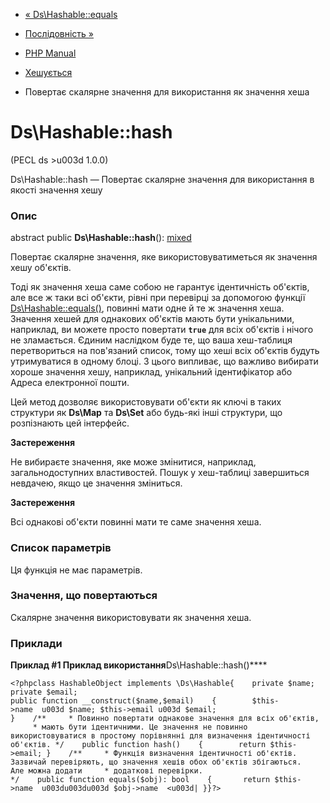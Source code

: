 - [« Ds\Hashable::equals](ds-hashable.equals.md)
- [Послідовність »](class.ds-sequence.md)

- [PHP Manual](index.md)
- [Хешується](class.ds-hashable.md)
- Повертає скалярне значення для використання як значення
хеша

# Ds\Hashable::hash

(PECL ds \>u003d 1.0.0)

Ds\Hashable::hash — Повертає скалярне значення для використання в
якості значення хешу

### Опис

abstract public **Ds\Hashable::hash**():
[mixed](language.types.declarations.md#language.types.declarations.mixed)

Повертає скалярне значення, яке використовуватиметься як
значення хешу об'єктів.

Тоді як значення хеша саме собою не гарантує ідентичність
об'єктів, але все ж таки всі об'єкти, рівні при перевірці за допомогою функції
[Ds\Hashable::equals()](ds-hashable.equals.md), повинні мати одне й те
ж значення хеша. Значення хешей для однакових об'єктів мають бути
унікальними, наприклад, ви можете просто повертати **`true`** для всіх
об'єктів і нічого не зламається. Єдиним наслідком буде те, що
ваша хеш-таблиця перетвориться на пов'язаний список, тому що хеші всіх
об'єктів будуть утримуватися в одному блоці. З цього випливає, що важливо
вибирати хороше значення хешу, наприклад, унікальний ідентифікатор або
Адреса електронної пошти.

Цей метод дозволяє використовувати об'єкти як ключі в таких
структури як **Ds\Map** та **Ds\Set** або будь-які інші структури,
що розпізнають цей інтерфейс.

**Застереження**

Не вибираєте значення, яке може змінитися, наприклад,
загальнодоступних властивостей. Пошук у хеш-таблиці завершиться невдачею, якщо це
значення зміниться.

**Застереження**

Всі однакові об'єкти повинні мати те саме значення хеша.

### Список параметрів

Ця функція не має параметрів.

### Значення, що повертаються

Скалярне значення використовувати як значення хеша.

### Приклади

**Приклад #1 Приклад використання**Ds\Hashable::hash()****

` <?phpclass HashableObject implements \Ds\Hashable{    private $name; private $email; public function __construct($name,$email)    {        $this->name  u003d $name; $this->email u003d $email; }    /**     * Повинно повертати однакове значення для всіх об'єктів,      * мають бути ідентичними. Це значення не повинно використовуватися в простому порівнянні для визначення ідентичності об'єктів. */    public function hash()    {        return $this->email; }    /**     * Функція визначення ідентичності об'єктів. Зазвичай перевіряють, що значення хешів обох об'єктів збігаються. Але можна додати     * додаткові перевірки. */    public function equals($obj): bool    {       return $this->name  u003du003du003d $obj->name  <u003d| }}?> `
